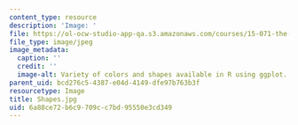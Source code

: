 ```yaml
---
content_type: resource
description: 'Image: '
file: https://ol-ocw-studio-app-qa.s3.amazonaws.com/courses/15-071-the-analytics-edge-spring-2017/6a88ce72b6c9709cc7bd95550e3cd349_Shapes.jpg
file_type: image/jpeg
image_metadata:
  caption: ''
  credit: ''
  image-alt: Variety of colors and shapes available in R using ggplot.
parent_uid: bcd276c5-4387-e04d-4149-dfe97b763b3f
resourcetype: Image
title: Shapes.jpg
uid: 6a88ce72-b6c9-709c-c7bd-95550e3cd349
---
```

